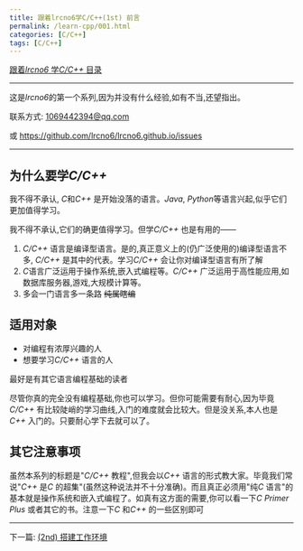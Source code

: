 ```yaml
---
title: 跟着lrcno6学C/C++(1st) 前言
permalink: /learn-cpp/001.html
categories: [C/C++]
tags: [C/C++]
---
```


[跟着*lrcno6* 学*C/C++* 目录](./000.html)

---

这是*lrcno6*的第一个系列,因为并没有什么经验,如有不当,还望指出。

联系方式: 1069442394@qq.com

或 https://github.com/lrcno6/lrcno6.github.io/issues

---

## 为什么要学*C/C++*

我不得不承认, *C*和*C++* 是开始没落的语言。*Java*, *Python*等语言兴起,似乎它们更加值得学习。

我不得不承认,它们的确更值得学习。但学*C/C++* 也是有用的——

1. *C/C++* 语言是编译型语言。是的,真正意义上的(仍广泛使用的)编译型语言不多, *C/C++* 是其中的代表。学习*C/C++* 会让你对编译型语言有所了解
2. *C*语言广泛运用于操作系统,嵌入式编程等。*C/C++* 广泛运用于高性能应用,如数据库服务器,游戏,大规模计算等。
3. 多会一门语言多一条路 ~~纯属瞎编~~

## 适用对象

- 对编程有浓厚兴趣的人
- 想要学习*C/C++* 语言的人

最好是有其它语言编程基础的读者

尽管你真的完全没有编程基础,你也可以学习。但你可能需要有耐心,因为毕竟*C/C++* 有比较陡峭的学习曲线,入门的难度就会比较大。但是没关系,本人也是*C++* 入门的。只要耐心学下去就可以了。

## 其它注意事项

虽然本系列的标题是"*C/C++* 教程",但我会以*C++* 语言的形式教大家。毕竟我们常说"*C++* 是*C* 的超集"(虽然这种说法并不十分准确)。而且真正必须用"纯*C* 语言"的基本就是操作系统和嵌入式编程了。如真有这方面的需要,你可以看一下*C Primer Plus* 或者其它的书。注意一下*C* 和*C++* 的一些区别即可

---

下一篇: [(2nd) 搭建工作环境](./002.html)